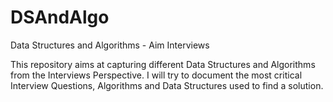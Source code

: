 # DSAndAlgo
Data Structures and Algorithms - Aim Interviews

This repository aims at capturing different Data Structures and Algorithms from the Interviews Perspective.
I will try to document the most critical Interview Questions, Algorithms and Data Structures used to find a solution.
